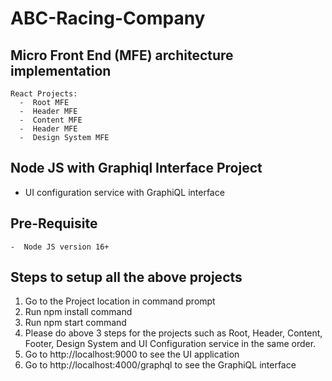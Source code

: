 # ABC-Racing-Company
Micro Front End (MFE) architecture implementation
-------------------------------------------------

    React Projects:
      -  Root MFE
      -  Header MFE
      -  Content MFE
      -  Header MFE
      -  Design System MFE
      
Node JS with Graphiql Interface Project
---------------------------------------
   - UI configuration service with GraphiQL interface

Pre-Requisite
-------------
    -  Node JS version 16+

Steps to setup all the above projects
-------------------------------------
  1.	Go to the Project location in command prompt
  2.	Run npm install command
  3.	Run npm start command
  4.	Please do above 3 steps for the projects such as Root, Header, Content, Footer, Design System and UI Configuration service in the same order. 
  5.	Go to http://localhost:9000 to see the UI application
  6.	Go to http://localhost:4000/graphql to see the GraphiQL interface
